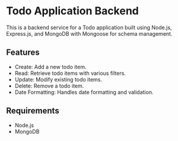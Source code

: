 # Todo Application Backend

This is a backend service for a Todo application built using Node.js, Express.js, and MongoDB with Mongoose for schema management.<br>

## Features<br>

- Create: Add a new todo item. <br>
- Read: Retrieve todo items with various filters.<br>
- Update: Modify existing todo items.<br>
- Delete: Remove a todo item.<br>
- Date Formatting: Handles date formatting and validation.<br>

## Requirements<br>

- Node.js<br>
- MongoDB<br>
